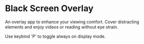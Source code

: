 # Black Screen Overlay
An overlay app to enhance your viewing comfort. Cover distracting elements and enjoy videos or reading without eye strain.

Use keybind 'P' to toggle always on display mode.
